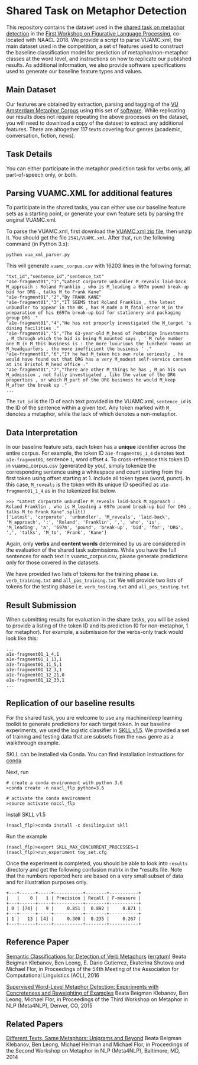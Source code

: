 # Shared Task on Metaphor Detection


This repository contains the dataset used in the [shared task on metaphor detection](https://competitions.codalab.org/competitions/17805) in the [First Workshop on Figurative Language Processing](https://sites.google.com/site/figlangworkshop/), co-located with NAACL 2018. We provide a script to parse VUAMC.xml, the main dataset used in the competition, a set of features used to construct the baseline classification model for prediction of metaphor/non-metaphor classes at the word level, and instructions on how to replicate our published results. As additional information, we also provide software specifications used to generate our baseline feature types and values.

Main Dataset
---------
Our features are obtained by extraction, parsing and tagging of the [VU Amsterdam Metaphor Corpus](http://ota.ahds.ac.uk/headers/2541.xml) using this set of [software](https://github.com/EducationalTestingService/metaphor/tree/master/content-words#software). While replicating our results does not require repeating the above processes on the dataset, you will need to download a copy of the dataset to extract any additional features. There are altogether 117 texts covering four genres (academic, conversation, fiction, news).

Task Details
---------
You can either participate in the metaphor prediction task for verbs only, all part-of-speech only, or both.

Parsing VUAMC.XML for additional features
---------
To participate in the shared tasks, you can either use our baseline feature sets as a starting point, or generate your own feature sets by parsing the original VUAMC.xml.

To parse the VUAMC.xml, first download the [VUAMC.xml zip file](http://ota.ahds.ac.uk/text/2541.zip), then unzip it. You should get the file `2541/VUAMC.xml`. After that, run the following command (in Python 3.x):

```
python vua_xml_parser.py
```

This will generate `vuamc_corpus.csv` with 16203 lines in the following format:

```
"txt_id","sentence_id","sentence_txt"
"a1e-fragment01","1","Latest corporate unbundler M_reveals laid-back M_approach : Roland Franklin , who is M_leading a 697m pound break-up bid for DRG , talks M_to Frank Kane"
"a1e-fragment01","2","By FRANK KANE"
"a1e-fragment01","3","IT SEEMS that Roland Franklin , the latest unbundler to appear in the UK , has M_made a M_fatal error M_in the preparation of his £697m break-up bid for stationery and packaging group DRG ."
"a1e-fragment01","4","He has not properly investigated the M_target 's dining facilities ."
"a1e-fragment01","5","The 63-year-old M_head of Pembridge Investments , M_through which the bid is being M_mounted says , ‘ M_rule number one M_in M_this business is : the more luxurious the luncheon rooms at M_headquarters , the more inefficient the business ’ ."
"a1e-fragment01","6","If he had M_taken his own rule seriously , he would have found out that DRG has a very M_modest self-service canteen at its Bristol M_head office ."
"a1e-fragment01","7","There are other M_things he has , M_on his own M_admission , not fully investigated , like the value of the DRG properties , or which M_part of the DRG business he would M_keep M_after the break up ."
...
```

The `txt_id` is the ID of each text provided in the VUAMC.xml, `sentence_id` is the ID of the sentence within a given text. Any token marked with `M_` denotes a metaphor, while the lack of which denotes a non-metaphor.


Data Interpretation
---------
In our baseline feature sets, each token has a <b>unique</b> identifier across the entire corpus. For example, the token ID `a1e-fragment01_1_4` denotes text `a1e-fragment01`, sentence `1`, word offset `4`. To cross-reference this token ID in vuamc_corpus.csv (generated by you), simply tokenize the corresponding sentence using a whitespace and count starting from the first token using offset starting at 1. Include all token types (word, punct). In this case, `M_reveals` is the token with its unique ID specified as `a1e-fragment01_1_4` as in the tokenized list below.

```
>>> "Latest corporate unbundler M_reveals laid-back M_approach : Roland Franklin , who is M_leading a 697m pound break-up bid for DRG , talks M_to Frank Kane".split()
['Latest', 'corporate', 'unbundler', 'M_reveals', 'laid-back', 'M_approach', ':', 'Roland', 'Franklin', ',', 'who', 'is', 'M_leading', 'a', '697m', 'pound', 'break-up', 'bid', 'for', 'DRG', ',', 'talks', 'M_to', 'Frank', 'Kane']
```

Again, only <b>verbs</b> and <b>content words</b> determined by us are considered in the evaluation of the shared task submissions. While you have the full sentences for each text in vuamc_corpus.csv, please generate predictions only for those covered in the datasets.

We have provided two lists of tokens for the training phase i.e. `verb_training.txt` and `all_pos_training.txt`
We will provide two lists of tokens for the testing phase i.e. `verb_testing.txt` and `all_pos_testing.txt`

Result Submission
---------
When submitting results for evaluation in the share tasks, you will be asked to provide a listing of the token ID and its prediction (0 for non-metaphor, 1 for metaphor). For example, a submission for the verbs-only track would look like this:

```
...
a1e-fragment01_1_4,1
a1e-fragment01_1_13,1
a1e-fragment01_11_5,1
a1e-fragment01_12_3,1
a1e-fragment01_12_21,0
a1e-fragment01_12_33,1
...
```

Replication of our baseline results
---------
For the shared task, you are welcome to use any machine/deep learning toolkit to generate predictions for each target token. In our baseline experiments, we used the logistic classifier in [SKLL v1.5](https://github.com/EducationalTestingService/skll). We provided a set of training and testing data that are subsets from the `news` genre as a walkthrough example.

SKLL can be installed via Conda. You can find installation instructions for [conda](https://github.com/conda/conda)

Next, run
```
# create a conda environment with python 3.6
>conda create -n naacl_flp python=3.6

# activate the conda environment
>source activate naccl_flp
```

Install SKLL v1.5
```
(naacl_flp)>conda install -c desilinguist skll
```

Run the example
```
(naacl_flp)>export SKLL_MAX_CONCURRENT_PROCESSES=1
(naacl_flp)>run_experiment toy_set.cfg
```

Once the experiment is completed, you should be able to look into `results` directory and get the following confusion matrix in the *results file. Note that the numbers reported here are based on a very small subset of data and for illustration purposes only.

```
+---+------+-----+-----------+--------+-----------+
|   |    0 |   1 | Precision | Recall | F-measure |
+---+------+-----+-----------+--------+-----------+
| 0 | [74] |   9 |     0.851 |  0.892 |     0.871 |
+---+------+-----+-----------+--------+-----------+
| 1 |   13 | [4] |     0.308 |  0.235 |     0.267 |
+---+------+-----+-----------+--------+-----------+

```

Reference Paper
---------
[Semantic Classifications for Detection of Verb Metaphors](http://aclweb.org/anthology/P/P16/P16-2017.pdf)
([erratum](paper/metaphor_acl_2016_erratum.pdf))
Beata Beigman Klebanov, Ben Leong, E. Dario Gutierrez, Ekaterina Shutova and Michael Flor, in Proceedings of the 54th Meeting of the Association for Computational Linguistics (ACL), 2016

[Supervised Word-Level Metaphor Detection: Experiments with Concreteness and Reweighting of Examples](https://aclweb.org/anthology/W/W15/W15-1402.pdf)
Beata Beigman Klebanov, Ben Leong, Michael Flor,
in Proceedings of the Third Workshop on Metaphor in NLP (Meta4NLP), Denver, CO, 2015


Related Papers
---------
[Different Texts, Same Metaphors: Unigrams and Beyond](http://anthology.aclweb.org/W/W14/W14-2302.pdf)
Beata Beigman Klebanov, Ben Leong, Michael Heilman and Michael Flor,
in Proceedings of the Second Workshop on Metaphor in NLP (Meta4NLP), Baltimore, MD, 2014


